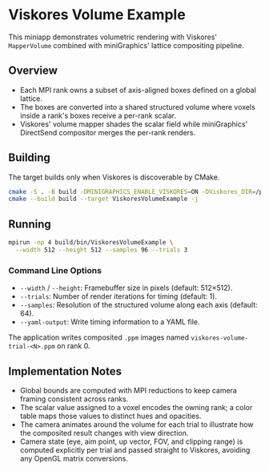 # Viskores Volume Example

This miniapp demonstrates volumetric rendering with Viskores' `MapperVolume` combined with miniGraphics' lattice compositing pipeline.

## Overview

- Each MPI rank owns a subset of axis-aligned boxes defined on a global lattice.
- The boxes are converted into a shared structured volume where voxels inside a rank's boxes receive a per-rank scalar.
- Viskores' volume mapper shades the scalar field while miniGraphics' DirectSend compositor merges the per-rank renders.

## Building

The target builds only when Viskores is discoverable by CMake.

```bash
cmake -S . -B build -DMINIGRAPHICS_ENABLE_VISKORES=ON -DViskores_DIR=/path/to/viskores
cmake --build build --target ViskoresVolumeExample -j
```

## Running

```bash
mpirun -np 4 build/bin/ViskoresVolumeExample \
  --width 512 --height 512 --samples 96 --trials 3
```

### Command Line Options

- `--width` / `--height`: Framebuffer size in pixels (default: 512×512).
- `--trials`: Number of render iterations for timing (default: 1).
- `--samples`: Resolution of the structured volume along each axis (default: 64).
- `--yaml-output`: Write timing information to a YAML file.

The application writes composited `.ppm` images named `viskores-volume-trial-<N>.ppm` on rank 0.

## Implementation Notes

- Global bounds are computed with MPI reductions to keep camera framing consistent across ranks.
- The scalar value assigned to a voxel encodes the owning rank; a color table maps those values to distinct hues and opacities.
- The camera animates around the volume for each trial to illustrate how the composited result changes with view direction.
- Camera state (eye, aim point, up vector, FOV, and clipping range) is computed explicitly per trial and passed straight to Viskores, avoiding any OpenGL matrix conversions.
